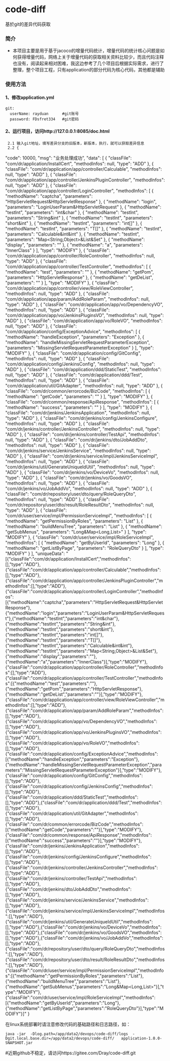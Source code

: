 # code-diff
基於git的差异代码获取


### 简介
+ 本项目主要是用于基于jacoco的增量代码统计，增量代码的统计核心问题是如何获得增量代码，网络上关于增量代码的获取相关资料比较少，而且代码注释也没有，阅读起来相对困难，我这边参考了几个项目后根据实际需求，进行了整理，整个项目工程，只有application的部分代码为核心代码，其他都是辅助


### 使用方法
#### 1、修改application.yml
	git:
      userName: rayduan      #git账号
      password: FDsfret334   #git密码
#### 2、运行项目，访问http://127.0.0.1:8085/doc.html
	 2.1 输入git地址，填写差异分支的旧版本，新版本，执行，就可以获取差异信息
	 2.2 {
  "code": 10000,
  "msg": "业务处理成功",
  "data": [
    {
      "classFile": "com/dr/application/InstallCert",
      "methodInfos": null,
      "type": "ADD"
    },
    {
      "classFile": "com/dr/application/app/controller/Calculable",
      "methodInfos": null,
      "type": "ADD"
    },
    {
      "classFile": "com/dr/application/app/controller/JenkinsPluginController",
      "methodInfos": null,
      "type": "ADD"
    },
    {
      "classFile": "com/dr/application/app/controller/LoginController",
      "methodInfos": [
        {
          "methodName": "captcha",
          "parameters": "HttpServletRequest&HttpServletResponse"
        },
        {
          "methodName": "login",
          "parameters": "LoginUserParam&HttpServletRequest"
        },
        {
          "methodName": "testInt",
          "parameters": "int&char"
        },
        {
          "methodName": "testInt",
          "parameters": "String&int"
        },
        {
          "methodName": "testInt",
          "parameters": "short&int"
        },
        {
          "methodName": "testInt",
          "parameters": "int[]"
        },
        {
          "methodName": "testInt",
          "parameters": "T[]"
        },
        {
          "methodName": "testInt",
          "parameters": "Calculable&int&int"
        },
        {
          "methodName": "testInt",
          "parameters": "Map<String,Object>&List<String>&Set<Integer>"
        },
        {
          "methodName": "display",
          "parameters": ""
        },
        {
          "methodName": "a",
          "parameters": "InnerClass"
        }
      ],
      "type": "MODIFY"
    },
    {
      "classFile": "com/dr/application/app/controller/RoleController",
      "methodInfos": null,
      "type": "ADD"
    },
    {
      "classFile": "com/dr/application/app/controller/TestController",
      "methodInfos": [
        {
          "methodName": "test",
          "parameters": ""
        },
        {
          "methodName": "getPom",
          "parameters": "HttpServletResponse"
        },
        {
          "methodName": "getDeList",
          "parameters": ""
        }
      ],
      "type": "MODIFY"
    },
    {
      "classFile": "com/dr/application/app/controller/view/RoleViewController",
      "methodInfos": null,
      "type": "ADD"
    },
    {
      "classFile": "com/dr/application/app/param/AddRoleParam",
      "methodInfos": null,
      "type": "ADD"
    },
    {
      "classFile": "com/dr/application/app/vo/DependencyVO",
      "methodInfos": null,
      "type": "ADD"
    },
    {
      "classFile": "com/dr/application/app/vo/JenkinsPluginsVO",
      "methodInfos": null,
      "type": "ADD"
    },
    {
      "classFile": "com/dr/application/app/vo/RoleVO",
      "methodInfos": null,
      "type": "ADD"
    },
    {
      "classFile": "com/dr/application/config/ExceptionAdvice",
      "methodInfos": [
        {
          "methodName": "handleException",
          "parameters": "Exception"
        },
        {
          "methodName": "handleMissingServletRequestParameterException",
          "parameters": "MissingServletRequestParameterException"
        }
      ],
      "type": "MODIFY"
    },
    {
      "classFile": "com/dr/application/config/GitConfig",
      "methodInfos": null,
      "type": "ADD"
    },
    {
      "classFile": "com/dr/application/config/JenkinsConfig",
      "methodInfos": null,
      "type": "ADD"
    },
    {
      "classFile": "com/dr/application/ddd/StaticTest",
      "methodInfos": null,
      "type": "ADD"
    },
    {
      "classFile": "com/dr/application/ddd/Test",
      "methodInfos": null,
      "type": "ADD"
    },
    {
      "classFile": "com/dr/application/util/GitAdapter",
      "methodInfos": null,
      "type": "ADD"
    },
    {
      "classFile": "com/dr/common/errorcode/BizCode",
      "methodInfos": [
        {
          "methodName": "getCode",
          "parameters": ""
        }
      ],
      "type": "MODIFY"
    },
    {
      "classFile": "com/dr/common/response/ApiResponse",
      "methodInfos": [
        {
          "methodName": "success",
          "parameters": ""
        }
      ],
      "type": "MODIFY"
    },
    {
      "classFile": "com/dr/jenkins/JenkinsApplication",
      "methodInfos": null,
      "type": "ADD"
    },
    {
      "classFile": "com/dr/jenkins/config/JenkinsConfigure",
      "methodInfos": null,
      "type": "ADD"
    },
    {
      "classFile": "com/dr/jenkins/controller/JenkinsController",
      "methodInfos": null,
      "type": "ADD"
    },
    {
      "classFile": "com/dr/jenkins/controller/TestApi",
      "methodInfos": null,
      "type": "ADD"
    },
    {
      "classFile": "com/dr/jenkins/dto/JobAddDto",
      "methodInfos": null,
      "type": "ADD"
    },
    {
      "classFile": "com/dr/jenkins/service/JenkinsService",
      "methodInfos": null,
      "type": "ADD"
    },
    {
      "classFile": "com/dr/jenkins/service/impl/JenkinsServiceImpl",
      "methodInfos": null,
      "type": "ADD"
    },
    {
      "classFile": "com/dr/jenkins/util/GenerateUniqueIdUtil",
      "methodInfos": null,
      "type": "ADD"
    },
    {
      "classFile": "com/dr/jenkins/vo/DeviceVo",
      "methodInfos": null,
      "type": "ADD"
    },
    {
      "classFile": "com/dr/jenkins/vo/GoodsVO",
      "methodInfos": null,
      "type": "ADD"
    },
    {
      "classFile": "com/dr/jenkins/vo/JobAddVo",
      "methodInfos": null,
      "type": "ADD"
    },
    {
      "classFile": "com/dr/repository/user/dto/query/RoleQueryDto",
      "methodInfos": null,
      "type": "ADD"
    },
    {
      "classFile": "com/dr/repository/user/dto/result/RoleResultDto",
      "methodInfos": null,
      "type": "ADD"
    },
    {
      "classFile": "com/dr/user/service/impl/PermissionServiceImpl",
      "methodInfos": [
        {
          "methodName": "getPermissionByRoles",
          "parameters": "List<Long>"
        },
        {
          "methodName": "buildMenuTree",
          "parameters": "List<MenuDTO>"
        },
        {
          "methodName": "getSubMenus",
          "parameters": "Long&Map<Long,List<MenuDTO>>"
        }
      ],
      "type": "MODIFY"
    },
    {
      "classFile": "com/dr/user/service/impl/RoleServiceImpl",
      "methodInfos": [
        {
          "methodName": "getByUserId",
          "parameters": "Long"
        },
        {
          "methodName": "getListByPage",
          "parameters": "RoleQueryDto"
        }
      ],
      "type": "MODIFY"
    }
  ],
  "uniqueData": "[{\"classFile\":\"com/dr/application/InstallCert\",\"methodInfos\":[],\"type\":\"ADD\"},{\"classFile\":\"com/dr/application/app/controller/Calculable\",\"methodInfos\":[],\"type\":\"ADD\"},{\"classFile\":\"com/dr/application/app/controller/JenkinsPluginController\",\"methodInfos\":[],\"type\":\"ADD\"},{\"classFile\":\"com/dr/application/app/controller/LoginController\",\"methodInfos\":[{\"methodName\":\"captcha\",\"parameters\":\"HttpServletRequest&HttpServletResponse\"},{\"methodName\":\"login\",\"parameters\":\"LoginUserParam&HttpServletRequest\"},{\"methodName\":\"testInt\",\"parameters\":\"int&char\"},{\"methodName\":\"testInt\",\"parameters\":\"String&int\"},{\"methodName\":\"testInt\",\"parameters\":\"short&int\"},{\"methodName\":\"testInt\",\"parameters\":\"int[]\"},{\"methodName\":\"testInt\",\"parameters\":\"T[]\"},{\"methodName\":\"testInt\",\"parameters\":\"Calculable&int&int\"},{\"methodName\":\"testInt\",\"parameters\":\"Map<String,Object>&List<String>&Set<Integer>\"},{\"methodName\":\"display\",\"parameters\":\"\"},{\"methodName\":\"a\",\"parameters\":\"InnerClass\"}],\"type\":\"MODIFY\"},{\"classFile\":\"com/dr/application/app/controller/RoleController\",\"methodInfos\":[],\"type\":\"ADD\"},{\"classFile\":\"com/dr/application/app/controller/TestController\",\"methodInfos\":[{\"methodName\":\"test\",\"parameters\":\"\"},{\"methodName\":\"getPom\",\"parameters\":\"HttpServletResponse\"},{\"methodName\":\"getDeList\",\"parameters\":\"\"}],\"type\":\"MODIFY\"},{\"classFile\":\"com/dr/application/app/controller/view/RoleViewController\",\"methodInfos\":[],\"type\":\"ADD\"},{\"classFile\":\"com/dr/application/app/param/AddRoleParam\",\"methodInfos\":[],\"type\":\"ADD\"},{\"classFile\":\"com/dr/application/app/vo/DependencyVO\",\"methodInfos\":[],\"type\":\"ADD\"},{\"classFile\":\"com/dr/application/app/vo/JenkinsPluginsVO\",\"methodInfos\":[],\"type\":\"ADD\"},{\"classFile\":\"com/dr/application/app/vo/RoleVO\",\"methodInfos\":[],\"type\":\"ADD\"},{\"classFile\":\"com/dr/application/config/ExceptionAdvice\",\"methodInfos\":[{\"methodName\":\"handleException\",\"parameters\":\"Exception\"},{\"methodName\":\"handleMissingServletRequestParameterException\",\"parameters\":\"MissingServletRequestParameterException\"}],\"type\":\"MODIFY\"},{\"classFile\":\"com/dr/application/config/GitConfig\",\"methodInfos\":[],\"type\":\"ADD\"},{\"classFile\":\"com/dr/application/config/JenkinsConfig\",\"methodInfos\":[],\"type\":\"ADD\"},{\"classFile\":\"com/dr/application/ddd/StaticTest\",\"methodInfos\":[],\"type\":\"ADD\"},{\"classFile\":\"com/dr/application/ddd/Test\",\"methodInfos\":[],\"type\":\"ADD\"},{\"classFile\":\"com/dr/application/util/GitAdapter\",\"methodInfos\":[],\"type\":\"ADD\"},{\"classFile\":\"com/dr/common/errorcode/BizCode\",\"methodInfos\":[{\"methodName\":\"getCode\",\"parameters\":\"\"}],\"type\":\"MODIFY\"},{\"classFile\":\"com/dr/common/response/ApiResponse\",\"methodInfos\":[{\"methodName\":\"success\",\"parameters\":\"\"}],\"type\":\"MODIFY\"},{\"classFile\":\"com/dr/jenkins/JenkinsApplication\",\"methodInfos\":[],\"type\":\"ADD\"},{\"classFile\":\"com/dr/jenkins/config/JenkinsConfigure\",\"methodInfos\":[],\"type\":\"ADD\"},{\"classFile\":\"com/dr/jenkins/controller/JenkinsController\",\"methodInfos\":[],\"type\":\"ADD\"},{\"classFile\":\"com/dr/jenkins/controller/TestApi\",\"methodInfos\":[],\"type\":\"ADD\"},{\"classFile\":\"com/dr/jenkins/dto/JobAddDto\",\"methodInfos\":[],\"type\":\"ADD\"},{\"classFile\":\"com/dr/jenkins/service/JenkinsService\",\"methodInfos\":[],\"type\":\"ADD\"},{\"classFile\":\"com/dr/jenkins/service/impl/JenkinsServiceImpl\",\"methodInfos\":[],\"type\":\"ADD\"},{\"classFile\":\"com/dr/jenkins/util/GenerateUniqueIdUtil\",\"methodInfos\":[],\"type\":\"ADD\"},{\"classFile\":\"com/dr/jenkins/vo/DeviceVo\",\"methodInfos\":[],\"type\":\"ADD\"},{\"classFile\":\"com/dr/jenkins/vo/GoodsVO\",\"methodInfos\":[],\"type\":\"ADD\"},{\"classFile\":\"com/dr/jenkins/vo/JobAddVo\",\"methodInfos\":[],\"type\":\"ADD\"},{\"classFile\":\"com/dr/repository/user/dto/query/RoleQueryDto\",\"methodInfos\":[],\"type\":\"ADD\"},{\"classFile\":\"com/dr/repository/user/dto/result/RoleResultDto\",\"methodInfos\":[],\"type\":\"ADD\"},{\"classFile\":\"com/dr/user/service/impl/PermissionServiceImpl\",\"methodInfos\":[{\"methodName\":\"getPermissionByRoles\",\"parameters\":\"List<Long>\"},{\"methodName\":\"buildMenuTree\",\"parameters\":\"List<MenuDTO>\"},{\"methodName\":\"getSubMenus\",\"parameters\":\"Long&Map<Long,List<MenuDTO>>\"}],\"type\":\"MODIFY\"},{\"classFile\":\"com/dr/user/service/impl/RoleServiceImpl\",\"methodInfos\":[{\"methodName\":\"getByUserId\",\"parameters\":\"Long\"},{\"methodName\":\"getListByPage\",\"parameters\":\"RoleQueryDto\"}],\"type\":\"MODIFY\"}]"
}


在linux系统部署时请注意修改代码的基础路径和日志路径，如：
```angular2html
java -jar  -Dlog.path=/app/data2/devops/code-diff/logs  -Dgit.local.base.dir=/app/data2/devops/code-diff/   application-1.0.0-SNAPSHOT.jar
```

#近期github不稳定，请访问https://gitee.com/Dray/code-diff.git
